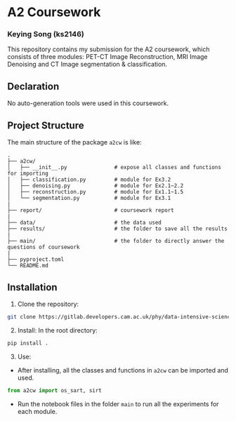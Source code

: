 
# A2 Coursework
### Keying Song (ks2146)

This repository contains my submission for the A2 coursework, which consists of three modules: PET-CT Image Reconstruction, MRI Image Denoising and CT Image segmentation & classification.

## Declaration
No auto-generation tools were used in this coursework.

## Project Structure
The main structure of the package `a2cw` is like:
```
.
├── a2cw/
│   ├── __init__.py               # expose all classes and functions for importing
│   ├── classification.py         # module for Ex3.2
│   ├── denoising.py              # module for Ex2.1~2.2
│   ├── reconstruction.py         # module for Ex1.1~1.5
│   └── segmentation.py           # module for Ex3.1
|
├── report/                       # coursework report
|
├── data/                         # the data used
├── results/                      # the folder to save all the results
|
├── main/                         # the folder to directly answer the questions of coursework 
|
├── pyproject.toml                     
└── README.md               
```

## Installation

1. Clone the repository:
```bash
git clone https://gitlab.developers.cam.ac.uk/phy/data-intensive-science-mphil/assessments/a2_coursework/ks2146.git
```

2. Install: In the root directory:
```bash
pip install .
```

3. Use:
- After installing, all the classes and functions in `a2cw` can be imported and used.
```python
from a2cw import os_sart, sirt
```
- Run the notebook files in the folder `main` to run all the experiments for each module.
